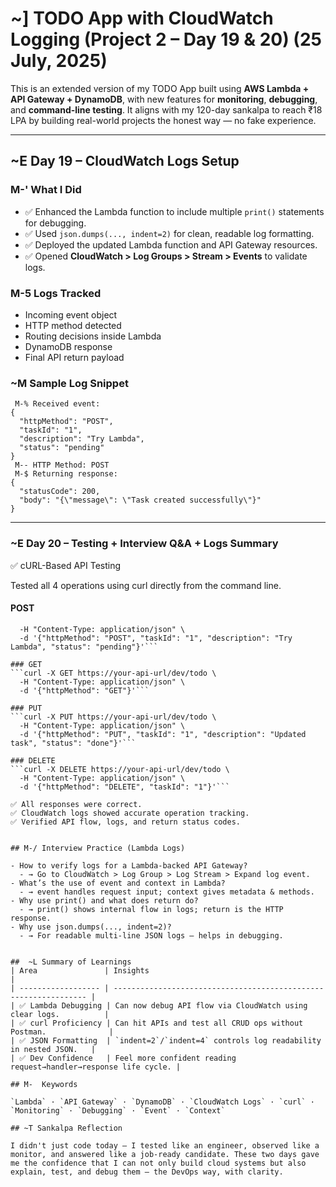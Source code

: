 #  ~] TODO App with CloudWatch Logging (Project 2 – Day 19 & 20) (25 July, 2025)

This is an extended version of my TODO App built using **AWS Lambda + API Gateway + DynamoDB**, with new features for **monitoring**, **debugging**, and **command-line testing**. It aligns with my 120-day sankalpa to reach ₹18 LPA by building real-world projects the honest way — no fake experience.

---

##  ~E Day 19 – CloudWatch Logs Setup

###  M-' What I Did

- ✅ Enhanced the Lambda function to include multiple `print()` statements for debugging.
- ✅ Used `json.dumps(..., indent=2)` for clean, readable log formatting.
- ✅ Deployed the updated Lambda function and API Gateway resources.
- ✅ Opened **CloudWatch > Log Groups > Stream > Events** to validate logs.

###  M-5 Logs Tracked

- Incoming event object
- HTTP method detected
- Routing decisions inside Lambda
- DynamoDB response
- Final API return payload

###  ~M Sample Log Snippet

```plaintext
 M-% Received event:
{
  "httpMethod": "POST",
  "taskId": "1",
  "description": "Try Lambda",
  "status": "pending"
}
 M-- HTTP Method: POST
 M-$ Returning response:
{
  "statusCode": 200,
  "body": "{\"message\": \"Task created successfully\"}"
}
```
---

### ~E Day 20 – Testing + Interview Q&A + Logs Summary
✅ cURL-Based API Testing

Tested all 4 operations using curl directly from the command line.
#### POST
```curl -X POST https://your-api-url/dev/todo \
  -H "Content-Type: application/json" \
  -d '{"httpMethod": "POST", "taskId": "1", "description": "Try Lambda", "status": "pending"}'```

### GET
```curl -X GET https://your-api-url/dev/todo \
  -H "Content-Type: application/json" \
  -d '{"httpMethod": "GET"}'```

### PUT
```curl -X PUT https://your-api-url/dev/todo \
  -H "Content-Type: application/json" \
  -d '{"httpMethod": "PUT", "taskId": "1", "description": "Updated task", "status": "done"}'```

### DELETE
```curl -X DELETE https://your-api-url/dev/todo \
  -H "Content-Type: application/json" \
  -d '{"httpMethod": "DELETE", "taskId": "1"}'```

✅ All responses were correct.
✅ CloudWatch logs showed accurate operation tracking.
✅ Verified API flow, logs, and return status codes.


## M-/ Interview Practice (Lambda Logs)

- How to verify logs for a Lambda-backed API Gateway?
  - → Go to CloudWatch > Log Group > Log Stream > Expand log event.
- What’s the use of event and context in Lambda?
  - → event handles request input; context gives metadata & methods.
- Why use print() and what does return do?
  - → print() shows internal flow in logs; return is the HTTP response.
- Why use json.dumps(..., indent=2)?
  - → For readable multi-line JSON logs — helps in debugging.


##  ~L Summary of Learnings
| Area               | Insights                                                         |
| ------------------ | ---------------------------------------------------------------- |
| ✅ Lambda Debugging | Can now debug API flow via CloudWatch using clear logs.          |
| ✅ curl Proficiency | Can hit APIs and test all CRUD ops without Postman.              |
| ✅ JSON Formatting  | `indent=2`/`indent=4` controls log readability in nested JSON.   |
| ✅ Dev Confidence   | Feel more confident reading request→handler→response life cycle. |

## M-  Keywords

`Lambda` · `API Gateway` · `DynamoDB` · `CloudWatch Logs` · `curl` · `Monitoring` · `Debugging` · `Event` · `Context`

## ~T Sankalpa Reflection

I didn't just code today — I tested like an engineer, observed like a monitor, and answered like a job-ready candidate. These two days gave me the confidence that I can not only build cloud systems but also explain, test, and debug them — the DevOps way, with clarity.

